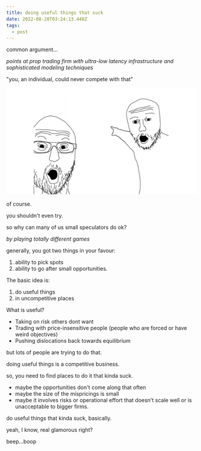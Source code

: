 ```yaml
---
title: doing useful things that suck
date: 2022-08-28T03:24:13.448Z
tags:
  - post
---
```

c﻿ommon argument... 

*points at prop trading firm with ultra-low latency infrastructure and sophisticated modeling techniques*

"﻿you, an individual, could never compete with that"

![](/media/useful_suck.png)



o﻿f course.

y﻿ou shouldn't even try.

s﻿o why can many of us small speculators do ok?

*b﻿y playing totally different games*

generally, you got two things in your favour:

1. ability to pick spots
2. ability to go after small opportunities.

The basic idea is:

1. do useful things
2. in uncompetitive places

What is useful?

* Taking on risk others dont want
* Trading with price-insensitive people (people who are forced or have weird objectives)
* Pushing dislocations back towards equilibrium

but lots of people are trying to do that.

doing useful things is a competitive business.

so, you need to find places to do it that kinda suck.

* maybe the opportunities don't come along that often
* maybe the size of the mispricings is small
* maybe it involves risks or operational effort that doesn't scale well or is unacceptable to
  bigger firms.

do useful things that kinda suck, basically.

yeah, I know, real glamorous right?

b﻿eep...boop